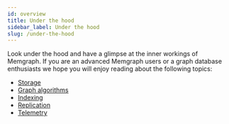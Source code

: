 ```yaml
---
id: overview
title: Under the hood
sidebar_label: Under the hood
slug: /under-the-hood
---
```


Look under the hood and have a glimpse at the inner workings of Memgraph. If you
are an advanced Memgraph users or a graph database enthusiasts we hope you will
enjoy reading about the following topics:

  * [Storage](storage.md)
  * [Graph algorithms](graph-algorithms.md)
  * [Indexing](indexing.md)
  * [Replication](replication.md)
  * [Telemetry](telemetry.md)